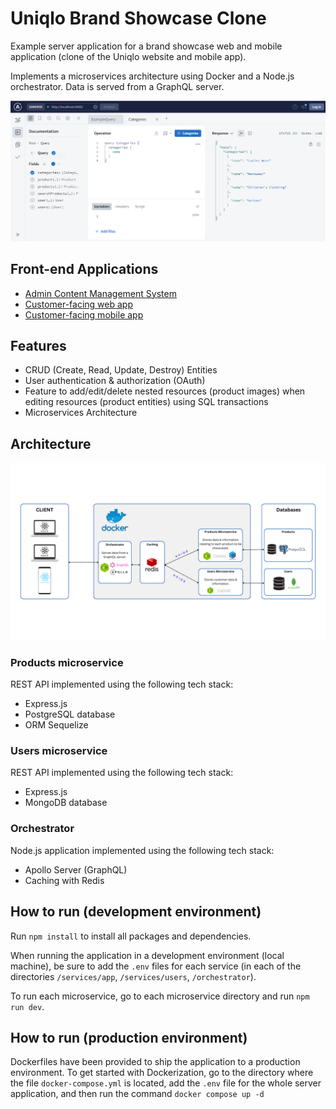 # Uniqlo Brand Showcase Clone

Example server application for a brand showcase web and mobile application (clone of the Uniqlo website and mobile app). 

Implements a microservices architecture using Docker and a Node.js orchestrator. Data is served from a GraphQL server.

![GraphQL server](./demo-graphql.PNG)

## Front-end Applications
 - [Admin Content Management System](https://github.com/ValYauw/brand-showcase-uniqlo-clone-client-admin)
 - [Customer-facing web app](https://github.com/ValYauw/brand-showcase-uniqlo-clone-client-user)
 - [Customer-facing mobile app](https://github.com/ValYauw/brand-showcase-uniqlo-clone-client-mobile)

## Features 

 - CRUD (Create, Read, Update, Destroy) Entities
 - User authentication & authorization (OAuth)
 - Feature to add/edit/delete nested resources (product images) when editing resources (product entities) using SQL transactions
 - Microservices Architecture

## Architecture

![Microservices Architecture](tech-stack.png)

### Products microservice

REST API implemented using the following tech stack:
 - Express.js
 - PostgreSQL database
 - ORM Sequelize

### Users microservice

REST API implemented using the following tech stack:
 - Express.js
 - MongoDB database

### Orchestrator

Node.js application implemented using the following tech stack:
 - Apollo Server (GraphQL)
 - Caching with Redis

## How to run (development environment)

Run `npm install` to install all packages and dependencies.

When running the application in a development environment (local machine), be sure to add the `.env` files for each service (in each of the directories `/services/app`, `/services/users`, `/orchestrator`).

To run each microservice, go to each microservice directory and run `npm run dev`.

## How to run (production environment)

Dockerfiles have been provided to ship the application to a production environment. To get started with Dockerization, go to the directory where the file `docker-compose.yml` is located, add the `.env` file for the whole server application, and then run the command `docker compose up -d`